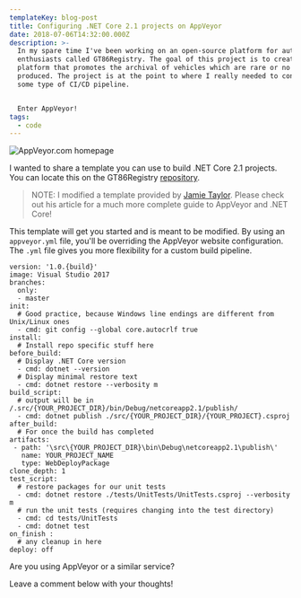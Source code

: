 ```yaml
---
templateKey: blog-post
title: Configuring .NET Core 2.1 projects on AppVeyor
date: 2018-07-06T14:32:00.000Z
description: >-
  In my spare time I've been working on an open-source platform for automotive
  enthusiasts called GT86Registry. The goal of this project is to create a
  platform that promotes the archival of vehicles which are rare or no longer
  produced. The project is at the point to where I really needed to consider
  some type of CI/CD pipeline.


  Enter AppVeyor!
tags:
  - code
---
```

![AppVeyor.com homepage](/img/appveyorhomepage.jpg "AppVeyor is awesome!")

I wanted to share a template you can use to build .NET Core 2.1 projects. You can locate this on the GT86Registry [repository](https://github.com/DannyAllegrezza/GT86Registry/blob/master/appveyor.yml). 

> NOTE: I modified a template provided by [Jamie Taylor](https://dotnetcore.gaprogman.com/2017/06/08/continuous-integration-and-appveyor/). Please check out his article for a much more complete guide to AppVeyor and .NET Core!

This template will get you started and is meant to be modified. By using an `appveyor.yml` file, you'll be overriding the AppVeyor website configuration. The `.yml` file gives you more flexibility for a custom build pipeline.

```
version: '1.0.{build}'
image: Visual Studio 2017
branches:
  only:
  - master
init:
  # Good practice, because Windows line endings are different from Unix/Linux ones
  - cmd: git config --global core.autocrlf true
install:
  # Install repo specific stuff here
before_build:
  # Display .NET Core version
  - cmd: dotnet --version
  # Display minimal restore text
  - cmd: dotnet restore --verbosity m
build_script:
  # output will be in /.src/{YOUR_PROJECT_DIR}/bin/Debug/netcoreapp2.1/publish/
  - cmd: dotnet publish ./src/{YOUR_PROJECT_DIR}/{YOUR_PROJECT}.csproj
after_build:
  # For once the build has completed
artifacts:
 - path: '\src\{YOUR_PROJECT_DIR}\bin\Debug\netcoreapp2.1\publish\'
   name: YOUR_PROJECT_NAME
   type: WebDeployPackage
clone_depth: 1
test_script:
  # restore packages for our unit tests
  - cmd: dotnet restore ./tests/UnitTests/UnitTests.csproj --verbosity m
  # run the unit tests (requires changing into the test directory)
  - cmd: cd tests/UnitTests
  - cmd: dotnet test
on_finish :
  # any cleanup in here
deploy: off
```

Are you using AppVeyor or a similar service? 

Leave a comment below with your thoughts!
